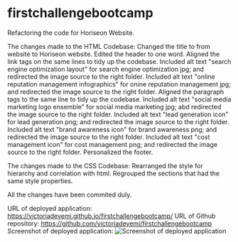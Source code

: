 # firstchallengebootcamp
Refactoring the code for Horiseon Website.

The changes made to the HTML Codebase:
Changed the title to from website to Horiseon website.
Edited the header to one word.
Aligned the link tags on the same lines to tidy up the codebase.
Included alt text "search engine optimization layout" for search engine optimization jpg; and redirected the image source to the right folder.
Included alt text "online reputation management infographics" for onine reputation management jpg; and redirected the image source to the right folder.
Aligned the paragraph tags to the same line to tidy up the codebase.
Included alt text "social media marketing logo ensemble" for social media marketing jpg; abd redirected the image source to the right folder.
Included alt text "lead generation icon" for lead generation png; and redirected the image source to the right folder.
Included alt text "brand awareness icon" for brand awareness png; and redirected the image source to the right folder.
Included alt text "cost management icon" for cost management png; and redirected the image source to the right folder.
Personalized the footer.

The changes made to the CSS Codebase:
Rearranged the style for hierarchy and correlation with html.
Regrouped the sections that had the same style properties.

All the changes have been commited duly.

URL of deployed application: https://victoriadeyemi.github.io/firstchallengebootcamp/
URL of Github repository: https://github.com/victoriadeyemi/firstchallengebootcamp
Screenshot of deployed application: ![Screenshot of deployed application](/assets/images/Deployed-bootstrap-portfolio-application.png)


